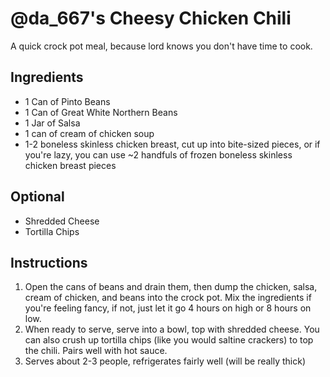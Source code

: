 # @da_667's Cheesy Chicken Chili

A quick crock pot meal, because lord knows you don't have time to cook.

## Ingredients

- 1 Can of Pinto Beans
- 1 Can of Great White Northern Beans
- 1 Jar of Salsa
- 1 can of cream of chicken soup
- 1-2 boneless skinless chicken breast, cut up into bite-sized pieces, or if you're lazy, you can use ~2 handfuls of frozen boneless skinless chicken breast pieces

## Optional
- Shredded Cheese
- Tortilla Chips


## Instructions

1. Open the cans of beans and drain them, then dump the chicken, salsa, cream of chicken, and beans into the crock pot. Mix the ingredients if you're feeling fancy, if not, just let it go 4 hours on high or 8 hours on low.
2. When ready to serve, serve into a bowl, top with shredded cheese. You can also crush up tortilla chips (like you would saltine crackers) to top the chili. Pairs well with hot sauce. 
3. Serves about 2-3 people, refrigerates fairly well (will be really thick)

